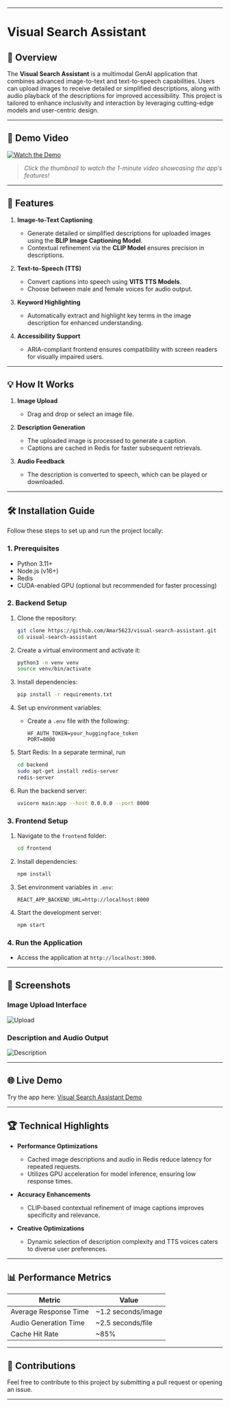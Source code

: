 
---

# Visual Search Assistant

## 📜 Overview

The **Visual Search Assistant** is a multimodal GenAI application that combines advanced image-to-text and text-to-speech capabilities. Users can upload images to receive detailed or simplified descriptions, along with audio playback of the descriptions for improved accessibility. This project is tailored to enhance inclusivity and interaction by leveraging cutting-edge models and user-centric design.

---

## 🎥 Demo Video

[![Watch the Demo](https://img.youtube.com/vi/your-video-id/maxresdefault.jpg)](https://www.youtube.com/watch?v=your-video-id)

> *Click the thumbnail to watch the 1-minute video showcasing the app’s features!*

---

## 🚀 Features

1. **Image-to-Text Captioning**  
   - Generate detailed or simplified descriptions for uploaded images using the **BLIP Image Captioning Model**.
   - Contextual refinement via the **CLIP Model** ensures precision in descriptions.
   
2. **Text-to-Speech (TTS)**  
   - Convert captions into speech using **VITS TTS Models**.  
   - Choose between male and female voices for audio output.  

3. **Keyword Highlighting**  
   - Automatically extract and highlight key terms in the image description for enhanced understanding.

4. **Accessibility Support**  
   - ARIA-compliant frontend ensures compatibility with screen readers for visually impaired users.

---

## 💡 How It Works

1. **Image Upload**  
   - Drag and drop or select an image file.  

2. **Description Generation**  
   - The uploaded image is processed to generate a caption.  
   - Captions are cached in Redis for faster subsequent retrievals.  

3. **Audio Feedback**  
   - The description is converted to speech, which can be played or downloaded.

---

## 🛠 Installation Guide

Follow these steps to set up and run the project locally:

### 1. Prerequisites
- Python 3.11+
- Node.js (v16+)
- Redis
- CUDA-enabled GPU (optional but recommended for faster processing)

### 2. Backend Setup

1. Clone the repository:  
   ```bash
   git clone https://github.com/Amar5623/visual-search-assistant.git
   cd visual-search-assistant
   ```

2. Create a virtual environment and activate it:  
   ```bash
   python3 -m venv venv
   source venv/bin/activate
   ```

3. Install dependencies:  
   ```bash
   pip install -r requirements.txt
   ```

4. Set up environment variables:  
   - Create a `.env` file with the following:  
     ```
     HF_AUTH_TOKEN=your_huggingface_token
     PORT=8000
     ```

5. Start Redis:
    In a separate terminal, run
   ```bash
   cd backend
   sudo apt-get install redis-server
   redis-server
   ```

6. Run the backend server:  
   ```bash
   uvicorn main:app --host 0.0.0.0 --port 8000
   ```

### 3. Frontend Setup

1. Navigate to the `frontend` folder:  
   ```bash
   cd frontend
   ```

2. Install dependencies:  
   ```bash
   npm install
   ```

3. Set environment variables in `.env`:  
   ```
   REACT_APP_BACKEND_URL=http://localhost:8000
   ```

4. Start the development server:  
   ```bash
   npm start
   ```

### 4. Run the Application  
   - Access the application at `http://localhost:3000`.

---

## 📸 Screenshots

### Image Upload Interface  
![Upload](Image-Upload-Interface.png)

### Description and Audio Output  
![Description](Description-and-Audio-Output.png)

---

## 🌐 Live Demo  
Try the app here: [Visual Search Assistant Demo](https://your-live-app-url.com)  

---

## 🏆 Technical Highlights

- **Performance Optimizations**  
  - Cached image descriptions and audio in Redis reduce latency for repeated requests.  
  - Utilizes GPU acceleration for model inference, ensuring low response times.

- **Accuracy Enhancements**  
  - CLIP-based contextual refinement of image captions improves specificity and relevance.

- **Creative Optimizations**  
  - Dynamic selection of description complexity and TTS voices caters to diverse user preferences.

---

## 📊 Performance Metrics

| Metric                | Value              |
|-----------------------|--------------------|
| Average Response Time | ~1.2 seconds/image |
| Audio Generation Time | ~2.5 seconds/file |
| Cache Hit Rate        | ~85%              |

---

## 🤝 Contributions

Feel free to contribute to this project by submitting a pull request or opening an issue.

---
